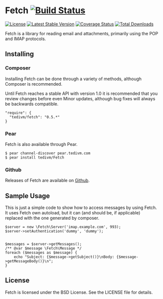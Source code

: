 # Fetch [![Build Status](https://travis-ci.org/tedivm/Fetch.svg?branch=master)](https://travis-ci.org/tedivm/Fetch)

[![License](http://img.shields.io/packagist/l/tedivm/fetch.svg)](https://github.com/tedivm/fetch/blob/master/LICENSE)
[![Latest Stable Version](http://img.shields.io/github/release/tedivm/fetch.svg)](https://packagist.org/packages/tedivm/fetch)
[![Coverage Status](http://img.shields.io/coveralls/tedivm/Fetch.svg)](https://coveralls.io/r/tedivm/Fetch?branch=master)
[![Total Downloads](http://img.shields.io/packagist/dt/tedivm/fetch.svg)](https://packagist.org/packages/tedivm/fetch)

Fetch is a library for reading email and attachments, primarily using the POP 
and IMAP protocols.


## Installing

### Composer

Installing Fetch can be done through a variety of methods, although Composer is
recommended.

Until Fetch reaches a stable API with version 1.0 it is recommended that you
review changes before even Minor updates, although bug fixes will always be
backwards compatible.

```
"require": {
  "tedivm/fetch": "0.5.*"
}
```

### Pear

Fetch is also available through Pear.

```
$ pear channel-discover pear.tedivm.com
$ pear install tedivm/Fetch
```

### Github

Releases of Fetch are available on [Github](https://github.com/tedivm/Fetch/releases).


## Sample Usage

This is just a simple code to show how to access messages by using Fetch. It uses Fetch
own autoload, but it can (and should be, if applicable) replaced with the one generated
by composer.


    $server = new \Fetch\Server('imap.example.com', 993);
    $server->setAuthentication('dummy', 'dummy');


    $messages = $server->getMessages();
    /** @var $message \Fetch\Message */
    foreach ($messages as $message) {
        echo "Subject: {$message->getSubject()}\nBody: {$message->getMessageBody()}\n";
    }


## License

Fetch is licensed under the BSD License. See the LICENSE file for details.
